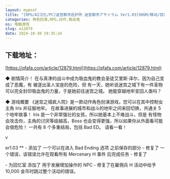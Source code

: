 ```yaml
---
layout: mypost
title: "[RPG/AI汉化/PC]迷宫都市庇护所 迷宮都市アサイラム Ver1.03[906M/移动/百度]"
categories: 角色扮演,RPG,动作,吸血鬼
os: 电脑游戏
slug: a12879
date: 2024-10-30 19:35:24
---
```


## 下载地址：

[https://qfafa.com/article/12879.html](https://qfafa.com/article/12879.html)

◆ 剧情简介！
在与真津的战斗中成为吸血鬼的教会圣徒艾里斯·泽尔，因为自己变成了恶魔，有
被逐出圣人宝座的危险，但
有一天，她听说迷宫之城下有一件圣物可以完全封印吸血鬼的力量，于是她前往迷宫之城。
她能穿越地牢变回人类吗？

◆ 游戏概要
《迷宫之城疯人院》是一款动作角色扮演游戏，您可以在其中控制女主角 Iris 并征服地牢。
在故事进展的城市和战斗的地牢之间来回切换，共通关 5 个地牢故事！
Iris 是一个非常强壮的女孩，所以她基本上不难战斗，但是
有怪物会攻击你，主角的讨厌等级越高，Boss 也会变得更强，所以如果你从外面看可能会很危险！
一共有 8 个多重结局，包括 Bad ED。 请看一看！

v

er1.03
\*\*
\- 添加了
一个可以在进入 Bad Ending 选项
之前保存的部分 - 修复了
一个错误，该错误允许在观看所有 Mercenary H 事件
后完成任务 - 修复了

\- 为回忆室
添加了
用于发展增加操作的 NPC - 修复了在雇佣兵 H 活动中给予 10,000 金币时跳过整个活动的错误。